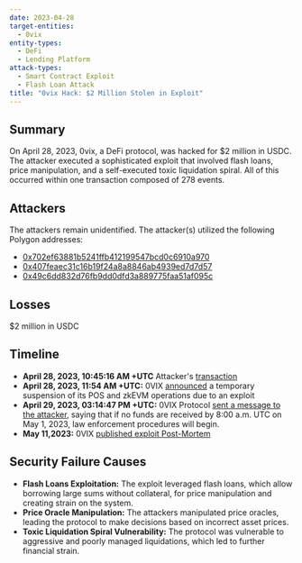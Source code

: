 ```yaml
---
date: 2023-04-28
target-entities:
  - 0vix
entity-types:
  - DeFi
  - Lending Platform
attack-types:
  - Smart Contract Exploit
  - Flash Loan Attack
title: "0vix Hack: $2 Million Stolen in Exploit"
---
```


## Summary

On April 28, 2023, 0vix, a DeFi protocol, was hacked for $2 million in USDC. The attacker executed a sophisticated exploit that involved flash loans, price manipulation, and a self-executed toxic liquidation spiral. All of this occurred within one transaction composed of 278 events.

## Attackers

The attackers remain unidentified. The attacker(s) utilized the following Polygon addresses:

- [0x702ef63881b5241ffb412199547bcd0c6910a970](https://polygonscan.com/address/0x702ef63881b5241ffb412199547bcd0c6910a970)
- [0x407feaec31c16b19f24a8a8846ab4939ed7d7d57](https://polygonscan.com/address/0x407feaec31c16b19f24a8a8846ab4939ed7d7d57)
- [0x49c6dd832d76fb9dd0dfd3a889775faa51af095c](https://polygonscan.com/address/0x49c6dd832d76fb9dd0dfd3a889775faa51af095c)

## Losses

$2 million in USDC

## Timeline

- **April 28, 2023, 10:45:16 AM +UTC** Attacker's [transaction](https://polygonscan.com/tx/0x10f2c28f5d6cd8d7b56210b4d5e0cece27e45a30808cd3d3443c05d4275bb008)
- **April 28, 2023, 11:54 AM +UTC:** 0VIX [announced](https://twitter.com/0vixProtocol/status/1651917875672670209) a temporary suspension of its POS and zkEVM operations due to an exploit
- **April 29, 2023, 03:14:47 PM +UTC:** 0VIX Protocol [sent a message to the attacker](<(https://etherscan.io/tx/0x2b447c193617e96339fce9d4ef4c4b5c91adeb59fcda2f0b2b9c9a59235ce786)>), saying that if no funds are received by 8:00 a.m. UTC on May 1, 2023, law enforcement procedures will begin.
- **May 11,2023:** 0VIX [published exploit Post-Mortem](https://0vixprotocol.medium.com/0vix-exploit-post-mortem-15c882dcf479)

## Security Failure Causes

- **Flash Loans Exploitation:** The exploit leveraged flash loans, which allow borrowing large sums without collateral, for price manipulation and creating strain on the system.
- **Price Oracle Manipulation:** The attackers manipulated price oracles, leading the protocol to make decisions based on incorrect asset prices.
- **Toxic Liquidation Spiral Vulnerability:** The protocol was vulnerable to aggressive and poorly managed liquidations, which led to further financial strain.
